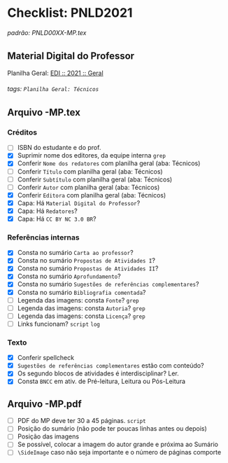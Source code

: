 # Checklist: PNLD2021

###### padrão: PNLD00XX-MP.tex

## Material Digital do Professor

Planilha Geral: [EDI :: 2021 :: Geral](https://docs.google.com/spreadsheets/d/1h7mPswvxidiKbSUMQb91VinhFlPQPDdHjJZs5d1uTa8/edit?usp=sharing)


###### tags: `Planilha Geral: Técnicos`

## Arquivo -MP.tex

### Créditos
- [ ] ISBN do estudante e do prof.
- [x] Suprimir nome dos editores, da equipe interna `grep`
- [x] Conferir `Nome dos redatores` com planilha geral (aba: Técnicos)
- [ ] Conferir `Título` com planilha geral (aba: Técnicos)
- [ ] Conferir `Subtítulo` com planilha geral (aba: Técnicos)
- [ ] Conferir `Autor` com planilha geral (aba: Técnicos)
- [x] Conferir `Editora` com planilha geral (aba: Técnicos)
- [x] Capa: Há `Material Digital do Professor`?
- [x] Capa: Há `Redatores`?
- [x] Capa: Há `CC BY NC 3.0 BR`?

### Referências internas
- [x] Consta no sumário `Carta ao professor`?
- [x] Consta no sumário `Propostas de Atividades I`?
- [x] Consta no sumário `Propostas de Atividades II`?
- [x] Consta no sumário `Aprofundamento`?
- [x] Consta no sumário `Sugestões de referências complementares`?
- [x] Consta no sumário `Bibliografia comentada`?
- [ ] Legenda das imagens: consta `Fonte`? `grep`
- [ ] Legenda das imagens: consta `Autoria`? `grep`
- [ ] Legenda das imagens: consta `Licença`? `grep`
- [ ] Links funcionam? `script` `log`

### Texto
- [x] Conferir spellcheck
- [x] `Sugestões de referências complementares` estão com conteúdo? 
- [x] Os segundo blocos de atividades é interdisciplinar? Ler. 
- [x] Consta `BNCC` em ativ. de Pré-leitura, Leitura ou Pós-Leitura

## Arquivo -MP.pdf
- [ ] PDF do MP deve ter 30 a 45 páginas. `script`
- [ ] Posição do sumário (não pode ter poucas linhas antes ou depois)
- [ ] Posição das imagens
- [ ] Se possível, colocar a imagem do autor grande e próxima ao Sumário
- [ ] `\SideImage` caso não seja importante e o número de páginas comporte
